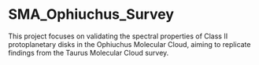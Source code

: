 # SMA_Ophiuchus_Survey
This project focuses on validating the spectral properties of Class II protoplanetary disks in the Ophiuchus Molecular Cloud, aiming to replicate findings from the Taurus Molecular Cloud survey.
